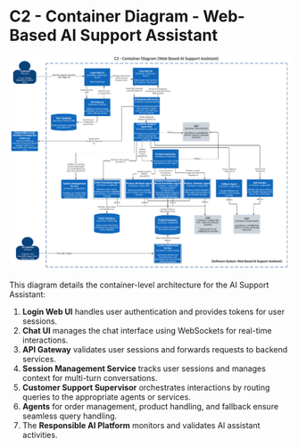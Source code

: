 
# C2 - Container Diagram - Web-Based AI Support Assistant

![C2 - Container Diagram - Web Based AI Aupport Assistant](../images/architecture/c2-container-ai-assistant-system.png)

This diagram details the container-level architecture for the AI Support Assistant:

1. **Login Web UI** handles user authentication and provides tokens for user sessions.
2. **Chat UI** manages the chat interface using WebSockets for real-time interactions.
3. **API Gateway** validates user sessions and forwards requests to backend services.
4. **Session Management Service** tracks user sessions and manages context for multi-turn conversations.
5. **Customer Support Supervisor** orchestrates interactions by routing queries to the appropriate agents or services.
6. **Agents** for order management, product handling, and fallback ensure seamless query handling.
7. The **Responsible AI Platform** monitors and validates AI assistant activities.
